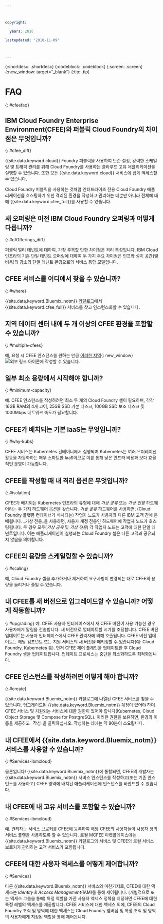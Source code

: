 ```yaml
---



copyright:

  years: 2018

lastupdated: "2018-11-09"



---
```


{:shortdesc: .shortdesc}
{:codeblock: .codeblock}
{:screen: .screen}
{:new_window: target="_blank"}
{:tip: .tip}

# FAQ
{: #cfeefaq}

## IBM Cloud Foundry Enterprise Environment(CFEE)와 퍼블릭 Cloud Foundry의 차이점은 무엇입니까?
{: #cfee_diff}

{{site.data.keyword.cloud}} Foundry 퍼블릭을 사용하여 단순 설정, 강력한 스케일링 및 트래픽 관리를 위해 Cloud Foundry를 사용하는 클라우드 고유 애플리케이션을 실행할 수 있습니다. 또한 모든 {{site.data.keyword.cloud}} 서비스에 쉽게 액세스할 수 있습니다. 

Cloud Foundry 퍼블릭을 사용하는 것처럼 엔터프라이즈 전용 Cloud Foundry 애플리케이션을 호스팅하기 위한 격리된 환경을 작성하고 관리하는 데뿐만 아니라 전체에 대해 {{site.data.keyword.cfee_full}}를 사용할 수 있습니다. 


## 새 오퍼링은 이전 IBM Cloud Foundry 오퍼링과 어떻게 다릅니까?
{: #cfOfferings_diff}

퍼블릭 멀티 테넌트에 대하여, 가장 주목할 만한 차이점은 격리 특성입니다. IBM Cloud 인프라의 기존 단일 테넌트 오퍼링에 대하여 두 가지 주요 차이점은 인프라 설치 공간(및 비용)의 감소와 단일 테넌트 환경으로의 서비스 통합 모델입니다. 

## CFEE 서비스를 어디에서 찾을 수 있습니까?
{: #where}

{{site.data.keyword.Bluemix_notm}} [카탈로그](https://console.stage1.bluemix.net/catalog)에서 {{site.data.keyword.cfee_full}} 서비스를 찾고 인스턴스화할 수 있습니다. 

## 지역 데이터 센터 내에 두 개 이상의 CFEE 환경을 포함할 수 있습니까?
{: #multiple-cfees}

예, 요청 시 CFEE 인스턴스를 원하는 만큼 [이러한 지역](https://dev.console.test.cloud.ibm.com/docs/cloud-foundry/index.html#provisioning-targets){: new_window} ![외부 링크 아이콘](../icons/launch-glyph.svg "외부 링크 아이콘")에 작성할 수 있습니다.

## 일부 최소 용량에서 시작해야 합니까? 
{: #minimum-capacity}

예. CFEE 인스턴스를 작성하려면 최소 두 개의 Cloud Foundry 셀이 필요하며, 각각 16GB RAM의 4개 코어, 25GB SSD 기본 디스크, 100GB SSD 보조 디스크 및 1000Mbps 네트워크 속도가 필요합니다. 

## CFEE가 배치되는 기본 IaaS는 무엇입니까?
{: #why-kubs}

CFEE 서비스는 Kubernetes 컨테이너에서 실행되며 Kubernetes는 여러 오퍼레이션 활동을 자동화하는 매우 스마트한 IaaS이므로 이를 통해 낮은 인프라 비용과 보다 효율적인 운영이 가능합니다.  

## CFEE를 작성할 때 내 격리 옵션은 무엇입니까?
{: #isolation}

CFEE가 배치되는 Kubernetes 인프라의 유형에 대해 _가상 공유_ 또는 _가상 전용_ 하드웨어라는 두 가지 하드웨어 옵션을 갖습니다. _가상 공유_ 하드웨어를 사용하면, (Cloud Foundry 플랫폼 컨테이너가 배치되는) 작업자 노드가 사용자와 다른 IBM 고객 간에 분배됩니다. _가상 전용_을 사용하면, 사용자 계정 전용인 하드웨어에 작업자 노드가 호스팅됩니다. 두 경우 모두(_가상 공유_ 및 _가상 전용_) 각 작업자 노드는 고객에 대한 단일 테넌트입니다. 이는 애플리케이션이 실행되는 Cloud Foundry 셀은 다른 고객과 공유되지 않음을 의미합니다. 

## CFEE의 용량을 스케일링할 수 있습니까?
{: #scaling}

예, Cloud Foundry 셀을 추가하거나 제거하여 요구사항이 변경되는 대로 CFEE의 용량을 늘리거나 줄일 수 있습니다. 

## 내 CFEE를 새 버전으로 업그레이드할 수 있습니까? 어떻게 작동합니까?
{: #upgrading}
예. CFEE 사용자 인터페이스에서 새 CFEE 버전이 사용 가능한 경우 사용자에게 알림을 전송합니다. 새 버전으로 업데이트할 시기를 조정합니다. CFEE 버전 업데이트는 사용자 인터페이스에서 CFEE 관리자에 의해 호출됩니다. CFEE 버전 업데이트는 해당 컴포넌트 또는 지원 서비스의 새 버전을 패키징할 수 있습니다(예: Cloud Foundry, Kubernetes 등). 먼저 CFEE 제어 플레인을 업데이트한 후 Cloud Foundry 셀을 업데이트합니다. 업데이트 프로세스는 중단을 최소화하도록 최적화됩니다. 

## CFEE 인스턴스를 작성하려면 어떻게 해야 합니까?
{: #create}

{{site.data.keyword.Bluemix_notm}} 카탈로그에 나열된 CFEE 서비스를 찾을 수 있습니다. 업그레이드된 {{site.data.keyword.Bluemix_notm}} 계정이 있어야 하며 CFEE 서비스 및 지원되는 서비스에 대한 권한이 있어야 합니다(Kubernetes, Cloud Object Storage 및 Compose for PostgreSQL). 이러한 권한을 보유하면, 환경의 이름을 제공하고 _작성_을 클릭하십시오. 작성하는 데에는 약 90분이 소요됩니다. 

## 내 CFEE에서 {{site.data.keyword.Bluemix_notm}} 서비스를 사용할 수 있습니까?
{: #Services-ibmcloud}

물론입니다! {{site.data.keyword.Bluemix_notm}}에 통합되면, CFEE의 개발자는 {{site.data.keyword.Bluemix_notm}} 서비스 인스턴스를 작성하고(또는 기존 인스턴스를 사용하고) CFEE 영역에 배치된 애플리케이션에 인스턴스를 바인드할 수 있습니다. 

## 내 CFEE에 내 고유 서비스를 포함할 수 있습니까? 
{: #Services-ibmcloud}

예. 관리자는 서비스 브로커를 CFEE에 등록하여 해당 CFEE의 사용자들이 사용자 정의 서비스 플랜을 사용하도록 할 수 있습니다. 로컬 MCFEE 마켓플레이스에는 {{site.data.keyword.Bluemix_notm}} 카탈로그의 서비스 및 CFEE의 로컬 서비스 브로커가 관리하는 고객 서비스가 포함됩니다. 

## CFEE에 대한 사용자 액세스를 어떻게 제어합니까?
{: #Services}

다른 {{site.data.keyword.Bluemix_notm}} 서비스와 마찬가지로, CFEE에 대한 액세스는 _Identity & Access Management_(IAM)를 통해 제어됩니다. (개별적으로 또는 액세스 그룹을 통해) 특정 역할을 가진 사용자 액세스 정책을 지정하면 CFEE에 대한 특정 레벨의 액세스를 제공합니다. CFEE 서비스에 대한 액세스 외에, CFEE의 Cloud Foundry 조직 및 영역에 대한 액세스는 Cloud Foundry 멤버십 및 특정 조직 및 영역의 사용자에게 지정된 역할을 통해 제어됩니다. 

